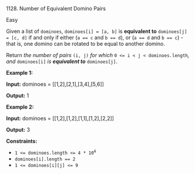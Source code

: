 1128\. Number of Equivalent Domino Pairs

Easy

Given a list of `dominoes`, `dominoes[i] = [a, b]` is **equivalent to** `dominoes[j] = [c, d]` if and only if either (`a == c` and `b == d`), or (`a == d` and `b == c`) - that is, one domino can be rotated to be equal to another domino.

Return _the number of pairs_ `(i, j)` _for which_ `0 <= i < j < dominoes.length`_, and_ `dominoes[i]` _is **equivalent to**_ `dominoes[j]`.

**Example 1:**

**Input:** dominoes = [[1,2],[2,1],[3,4],[5,6]]

**Output:** 1

**Example 2:**

**Input:** dominoes = [[1,2],[1,2],[1,1],[1,2],[2,2]]

**Output:** 3

**Constraints:**

*   <code>1 <= dominoes.length <= 4 * 10<sup>4</sup></code>
*   `dominoes[i].length == 2`
*   `1 <= dominoes[i][j] <= 9`